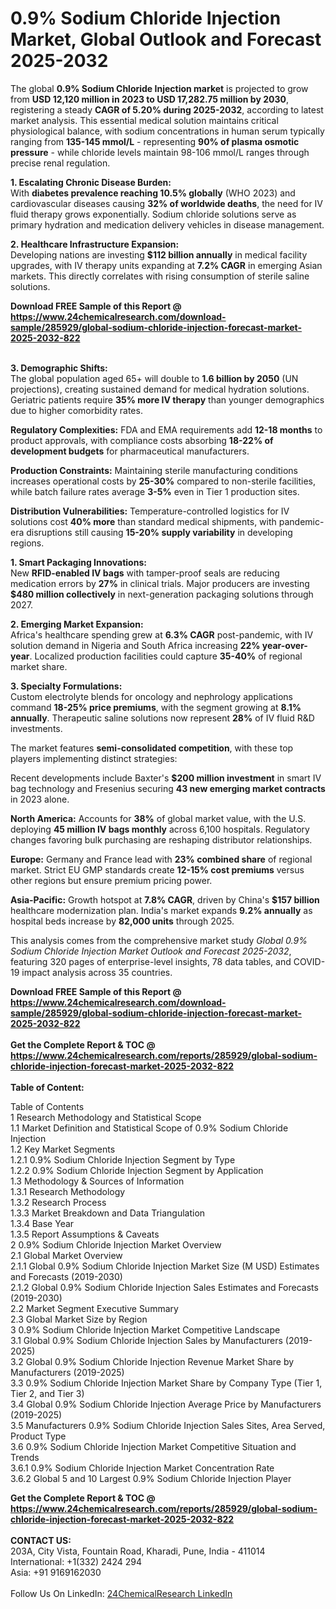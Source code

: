 <h1>0.9% Sodium Chloride Injection Market, Global Outlook and Forecast 2025-2032</h1><p>The global <strong>0.9% Sodium Chloride Injection market</strong> is projected to grow from <strong>USD 12,120 million in 2023 to USD 17,282.75 million by 2030</strong>, registering a steady <strong>CAGR of 5.20% during 2025-2032</strong>, according to latest market analysis. This essential medical solution maintains critical physiological balance, with sodium concentrations in human serum typically ranging from <strong>135-145 mmol/L</strong> - representing <strong>90% of plasma osmotic pressure</strong> - while chloride levels maintain 98-106 mmol/L ranges through precise renal regulation.</p><p><strong>1. Escalating Chronic Disease Burden:</strong><br>
With <strong>diabetes prevalence reaching 10.5% globally</strong> (WHO 2023) and cardiovascular diseases causing <strong>32% of worldwide deaths</strong>, the need for IV fluid therapy grows exponentially. Sodium chloride solutions serve as primary hydration and medication delivery vehicles in disease management.</p><p><strong>2. Healthcare Infrastructure Expansion:</strong><br>
Developing nations are investing <strong>$112 billion annually</strong> in medical facility upgrades, with IV therapy units expanding at <strong>7.2% CAGR</strong> in emerging Asian markets. This directly correlates with rising consumption of sterile saline solutions.</p><div><b>Download FREE Sample of this Report @ 
            <a href="https://www.24chemicalresearch.com/download-sample/285929/global-sodium-chloride-injection-forecast-market-2025-2032-822">
            https://www.24chemicalresearch.com/download-sample/285929/global-sodium-chloride-injection-forecast-market-2025-2032-822</a></b></div><br><p><strong>3. Demographic Shifts:</strong><br>
The global population aged 65+ will double to <strong>1.6 billion by 2050</strong> (UN projections), creating sustained demand for medical hydration solutions. Geriatric patients require <strong>35% more IV therapy</strong> than younger demographics due to higher comorbidity rates.</p><p><strong>Regulatory Complexities:</strong> FDA and EMA requirements add <strong>12-18 months</strong> to product approvals, with compliance costs absorbing <strong>18-22% of development budgets</strong> for pharmaceutical manufacturers.</p><p><strong>Production Constraints:</strong> Maintaining sterile manufacturing conditions increases operational costs by <strong>25-30%</strong> compared to non-sterile facilities, while batch failure rates average <strong>3-5%</strong> even in Tier 1 production sites.</p><p><strong>Distribution Vulnerabilities:</strong> Temperature-controlled logistics for IV solutions cost <strong>40% more</strong> than standard medical shipments, with pandemic-era disruptions still causing <strong>15-20% supply variability</strong> in developing regions.</p><p><strong>1. Smart Packaging Innovations:</strong><br>
New <strong>RFID-enabled IV bags</strong> with tamper-proof seals are reducing medication errors by <strong>27%</strong> in clinical trials. Major producers are investing <strong>$480 million collectively</strong> in next-generation packaging solutions through 2027.</p><p><strong>2. Emerging Market Expansion:</strong><br>
Africa's healthcare spending grew at <strong>6.3% CAGR</strong> post-pandemic, with IV solution demand in Nigeria and South Africa increasing <strong>22% year-over-year</strong>. Localized production facilities could capture <strong>35-40%</strong> of regional market share.</p><p><strong>3. Specialty Formulations:</strong><br>
Custom electrolyte blends for oncology and nephrology applications command <strong>18-25% price premiums</strong>, with the segment growing at <strong>8.1% annually</strong>. Therapeutic saline solutions now represent <strong>28%</strong> of IV fluid R&amp;D investments.</p><p>The market features <strong>semi-consolidated competition</strong>, with these top players implementing distinct strategies:</p><p>Recent developments include Baxter's <strong>$200 million investment</strong> in smart IV bag technology and Fresenius securing <strong>43 new emerging market contracts</strong> in 2023 alone.</p><p><strong>North America:</strong> Accounts for <strong>38%</strong> of global market value, with the U.S. deploying <strong>45 million IV bags monthly</strong> across 6,100 hospitals. Regulatory changes favoring bulk purchasing are reshaping distributor relationships.</p><p><strong>Europe:</strong> Germany and France lead with <strong>23% combined share</strong> of regional market. Strict EU GMP standards create <strong>12-15% cost premiums</strong> versus other regions but ensure premium pricing power.</p><p><strong>Asia-Pacific:</strong> Growth hotspot at <strong>7.8% CAGR</strong>, driven by China's <strong>$157 billion</strong> healthcare modernization plan. India's market expands <strong>9.2% annually</strong> as hospital beds increase by <strong>82,000 units</strong> through 2025.</p><p>This analysis comes from the comprehensive market study <em>Global 0.9% Sodium Chloride Injection Market Outlook and Forecast 2025-2032</em>, featuring 320 pages of enterprise-level insights, 78 data tables, and COVID-19 impact analysis across 35 countries.</p><div><b>Download FREE Sample of this Report @ 
            <a href="https://www.24chemicalresearch.com/download-sample/285929/global-sodium-chloride-injection-forecast-market-2025-2032-822">
            https://www.24chemicalresearch.com/download-sample/285929/global-sodium-chloride-injection-forecast-market-2025-2032-822</a></b></div><br><div><b>Get the Complete Report & TOC @ 
            <a href="https://www.24chemicalresearch.com/reports/285929/global-sodium-chloride-injection-forecast-market-2025-2032-822">
            https://www.24chemicalresearch.com/reports/285929/global-sodium-chloride-injection-forecast-market-2025-2032-822</a></b></div><br>
            <b>Table of Content:</b><p>Table of Contents<br />
1 Research Methodology and Statistical Scope<br />
1.1 Market Definition and Statistical Scope of 0.9% Sodium Chloride Injection<br />
1.2 Key Market Segments<br />
1.2.1 0.9% Sodium Chloride Injection Segment by Type<br />
1.2.2 0.9% Sodium Chloride Injection Segment by Application<br />
1.3 Methodology & Sources of Information<br />
1.3.1 Research Methodology<br />
1.3.2 Research Process<br />
1.3.3 Market Breakdown and Data Triangulation<br />
1.3.4 Base Year<br />
1.3.5 Report Assumptions & Caveats<br />
2 0.9% Sodium Chloride Injection Market Overview<br />
2.1 Global Market Overview<br />
2.1.1 Global 0.9% Sodium Chloride Injection Market Size (M USD) Estimates and Forecasts (2019-2030)<br />
2.1.2 Global 0.9% Sodium Chloride Injection Sales Estimates and Forecasts (2019-2030)<br />
2.2 Market Segment Executive Summary<br />
2.3 Global Market Size by Region<br />
3 0.9% Sodium Chloride Injection Market Competitive Landscape<br />
3.1 Global 0.9% Sodium Chloride Injection Sales by Manufacturers (2019-2025)<br />
3.2 Global 0.9% Sodium Chloride Injection Revenue Market Share by Manufacturers (2019-2025)<br />
3.3 0.9% Sodium Chloride Injection Market Share by Company Type (Tier 1, Tier 2, and Tier 3)<br />
3.4 Global 0.9% Sodium Chloride Injection Average Price by Manufacturers (2019-2025)<br />
3.5 Manufacturers 0.9% Sodium Chloride Injection Sales Sites, Area Served, Product Type<br />
3.6 0.9% Sodium Chloride Injection Market Competitive Situation and Trends<br />
3.6.1 0.9% Sodium Chloride Injection Market Concentration Rate<br />
3.6.2 Global 5 and 10 Largest 0.9% Sodium Chloride Injection Player</p><div><b>Get the Complete Report & TOC @ 
            <a href="https://www.24chemicalresearch.com/reports/285929/global-sodium-chloride-injection-forecast-market-2025-2032-822">
            https://www.24chemicalresearch.com/reports/285929/global-sodium-chloride-injection-forecast-market-2025-2032-822</a></b></div><br><b>CONTACT US:</b><br>
            203A, City Vista, Fountain Road, Kharadi, Pune, India - 411014<br>
            International: +1(332) 2424 294<br>
            Asia: +91 9169162030 <br><br>
            Follow Us On LinkedIn: <a href="https://www.linkedin.com/company/24chemicalresearch/">24ChemicalResearch LinkedIn</a>